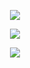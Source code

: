 <!-- Huỳnh Tấn Thịnh Profile -->
<p align="center">
  <a href="say-hi.gif"> 
    <img align="center" src="say-hi.gif"/>
  </a>
</p>
<p align="center">
  <a href="https://github.com/htthinh1999/github-readme-stats"> 
    <img align="center" src="https://github-readme-stats-kappa-pink.vercel.app/api?username=htthinh1999&show_icons=true&count_private=true&theme=dracula"/>
  </a>
</p>
<p align="center">
  <a href="https://github.com/htthinh1999/github-readme-stats"> 
    <img src="https://github-readme-stats-kappa-pink.vercel.app/api/top-langs/?username=htthinh1999&layout=compact&langs_count=20&count_private=true&hide=tsql,hlsl,glsl,shaderlab&theme=dracula"/>
  </a>
</p>

<!--
**htthinh1999/htthinh1999** is a ✨ _special_ ✨ repository because its `README.md` (this file) appears on your GitHub profile.

Here are some ideas to get you started:

- 🔭 I’m currently working on ...
- 🌱 I’m currently learning ...
- 👯 I’m looking to collaborate on ...
- 🤔 I’m looking for help with ...
- 💬 Ask me about ...
- 📫 How to reach me: ...
- 😄 Pronouns: ...
- ⚡ Fun fact: ...
-->
